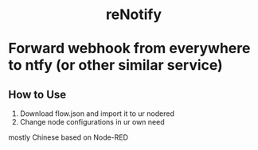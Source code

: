 # <center>reNotify</center> <br>Forward webhook from everywhere to ntfy (or other similar service)

## How to Use
1. Download flow.json and import it to ur nodered
2. Change node configurations in ur own need

mostly Chinese
based on Node-RED
